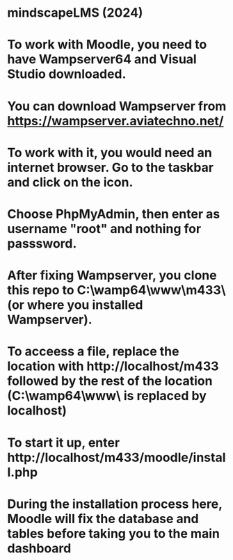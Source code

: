 # mindscapeLMS (2024)

# To work with Moodle, you need to have Wampserver64 and Visual Studio downloaded.

# You can download Wampserver from https://wampserver.aviatechno.net/
# To work with it, you would need an internet browser. Go to the taskbar and click on the icon.
# Choose PhpMyAdmin, then enter as username "root" and nothing for passsword.

# After fixing Wampserver, you clone this repo to C:\wamp64\www\m433\ (or where you installed Wampserver).
# To acceess a file, replace the location with http://localhost/m433 followed by the rest of the location (C:\wamp64\www\ is replaced by localhost)
# To start it up, enter http://localhost/m433/moodle/install.php
# During the installation process here, Moodle will fix the database and tables before taking you to the main dashboard

